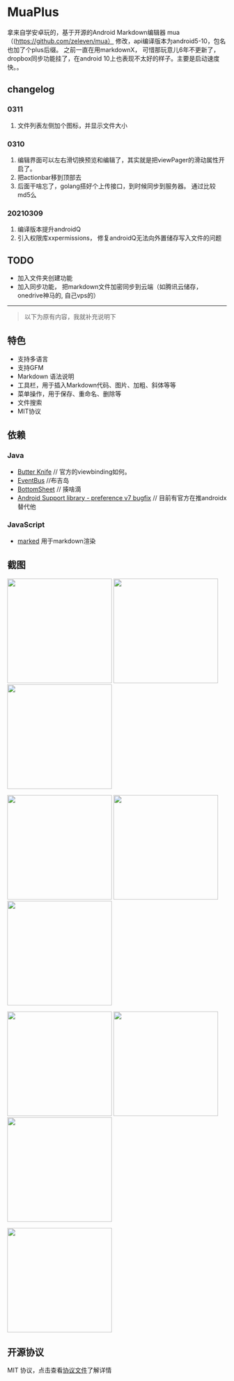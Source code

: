 # MuaPlus
拿来自学安卓玩的，基于开源的Android Markdown编辑器 mua（(https://github.com/zeleven/mua） 修改，api编译版本为android5-10，包名也加了个plus后缀。
之前一直在用markdownX， 可惜那玩意儿6年不更新了，dropbox同步功能挂了，在android 10上也表现不太好的样子。主要是启动速度快。。
## changelog
### 0311
1. 文件列表左侧加个图标，并显示文件大小

### 0310
1. 编辑界面可以左右滑切换预览和编辑了，其实就是把viewPager的滑动属性开启了。
2. 把actionbar移到顶部去
3. 后面干啥忘了，golang搭好个上传接口，到时候同步到服务器。 通过比较md5么
### 20210309
1. 编译版本提升androidQ
2. 引入权限库xxpermissions， 修复androidQ无法向外置储存写入文件的问题

## TODO
- 加入文件夹创建功能
- 加入同步功能， 把markdown文件加密同步到云端（如腾讯云储存，onedrive神马的, 自己vps的）


---
> 以下为原有内容，我就补充说明下
## 特色
* 支持多语言
* 支持GFM
* Markdown 语法说明
* 工具栏，用于插入Markdown代码、图片、加粗、斜体等等
* 菜单操作，用于保存、重命名、删除等
* 文件搜索
* MIT协议

## 依赖
### Java
* [Butter Knife](https://github.com/JakeWharton/butterknife)  // 官方的viewbinding如何。
* [EventBus](https://github.com/greenrobot/EventBus)  //布吉岛
* [BottomSheet](https://github.com/Flipboard/bottomsheet) // 揍啥滴
* [Android Support library - preference v7 bugfix](https://github.com/Gericop/Android-Support-Preference-V7-Fix) // 目前有官方在推androidx替代他

### JavaScript
* [marked](https://github.com/chjj/marked) 用于markdown渲染

## 截图
<p float="left">
  <img src="https://github.com/zeleven/mua/blob/master/screenshots/Screenshot_2018-02-04-20-59-05.png" width="240">
  <img src="https://github.com/zeleven/mua/blob/master/screenshots/Screenshot_2018-02-04-20-59-15.png" width="240">
  <img src="https://github.com/zeleven/mua/blob/master/screenshots/Screenshot_2018-02-04-20-59-25.png" width="240">
</p>
<p float="left">
  <img src="https://github.com/zeleven/mua/blob/master/screenshots/Screenshot_2018-02-04-21-00-14.png" width="240">
  <img src="https://github.com/zeleven/mua/blob/master/screenshots/Screenshot_2018-02-04-21-00-17.png" width="240">
  <img src="https://github.com/zeleven/mua/blob/master/screenshots/Screenshot_2018-02-04-21-00-21.png" width="240">
</p>
<p float="left">
  <img src="https://github.com/zeleven/mua/blob/master/screenshots/Screenshot_2018-02-04-21-00-32.png" width="240">
  <img src="https://github.com/zeleven/mua/blob/master/screenshots/Screenshot_2018-02-04-21-07-44.png" width="240">
  <img src="https://github.com/zeleven/mua/blob/master/screenshots/Screenshot_2018-02-04-21-08-42.png" width="240">
</p>
<p float="left">
  <img src="https://github.com/zeleven/mua/blob/master/screenshots/Screenshot_2018-02-04-21-09-14.png" width="240">
</p>

## 开源协议
MIT 协议，点击查看[协议文件](https://github.com/zeleven/mua/blob/master/LICENSE)了解详情
